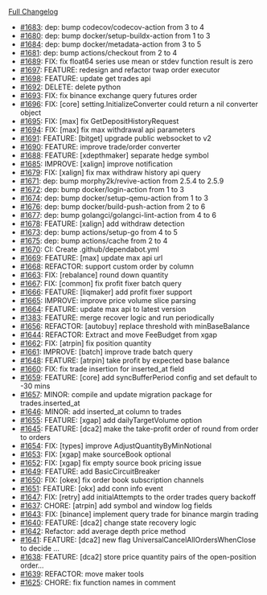 [Full Changelog](https://github.com/c9s/bbgo/compare/v1.59.2...main)

 - [#1683](https://github.com/c9s/bbgo/pull/1683): dep: bump codecov/codecov-action from 3 to 4
 - [#1680](https://github.com/c9s/bbgo/pull/1680): dep: bump docker/setup-buildx-action from 1 to 3
 - [#1684](https://github.com/c9s/bbgo/pull/1684): dep: bump docker/metadata-action from 3 to 5
 - [#1681](https://github.com/c9s/bbgo/pull/1681): dep: bump actions/checkout from 2 to 4
 - [#1689](https://github.com/c9s/bbgo/pull/1689): FIX: fix float64 series use mean or stdev function result is zero
 - [#1697](https://github.com/c9s/bbgo/pull/1697): FEATURE: redesign and refactor twap order executor
 - [#1698](https://github.com/c9s/bbgo/pull/1698): FEATURE: update get trades api
 - [#1692](https://github.com/c9s/bbgo/pull/1692): DELETE: delete python
 - [#1693](https://github.com/c9s/bbgo/pull/1693): FIX: fix binance exchange query futures order
 - [#1696](https://github.com/c9s/bbgo/pull/1696): FIX: [core] setting.InitializeConverter could return a nil converter object
 - [#1695](https://github.com/c9s/bbgo/pull/1695): FIX: [max] fix GetDepositHistoryRequest
 - [#1694](https://github.com/c9s/bbgo/pull/1694): FIX: [max] fix max withdrawal api parameters
 - [#1691](https://github.com/c9s/bbgo/pull/1691): FEATURE: [bitget] upgrade public websocket to v2
 - [#1690](https://github.com/c9s/bbgo/pull/1690): FEATURE: improve trade/order converter
 - [#1688](https://github.com/c9s/bbgo/pull/1688): FEATURE: [xdepthmaker] separate hedge symbol
 - [#1685](https://github.com/c9s/bbgo/pull/1685): IMPROVE: [xalign] improve notification
 - [#1679](https://github.com/c9s/bbgo/pull/1679): FIX: [xalign] fix max withdraw history api query
 - [#1671](https://github.com/c9s/bbgo/pull/1671): dep: bump morphy2k/revive-action from 2.5.4 to 2.5.9
 - [#1672](https://github.com/c9s/bbgo/pull/1672): dep: bump docker/login-action from 1 to 3
 - [#1674](https://github.com/c9s/bbgo/pull/1674): dep: bump docker/setup-qemu-action from 1 to 3
 - [#1676](https://github.com/c9s/bbgo/pull/1676): dep: bump docker/build-push-action from 2 to 6
 - [#1677](https://github.com/c9s/bbgo/pull/1677): dep: bump golangci/golangci-lint-action from 4 to 6
 - [#1678](https://github.com/c9s/bbgo/pull/1678): FEATURE: [xalign] add withdraw detection
 - [#1673](https://github.com/c9s/bbgo/pull/1673): dep: bump actions/setup-go from 4 to 5
 - [#1675](https://github.com/c9s/bbgo/pull/1675): dep: bump actions/cache from 2 to 4
 - [#1670](https://github.com/c9s/bbgo/pull/1670): CI: Create .github/dependabot.yml
 - [#1669](https://github.com/c9s/bbgo/pull/1669): FEATURE: [max] update max api url
 - [#1668](https://github.com/c9s/bbgo/pull/1668): REFACTOR: support custom order by column
 - [#1663](https://github.com/c9s/bbgo/pull/1663): FIX: [rebalance] round down quantity
 - [#1667](https://github.com/c9s/bbgo/pull/1667): FIX: [common] fix profit fixer batch query
 - [#1666](https://github.com/c9s/bbgo/pull/1666): FEATURE: [liqmaker] add profit fixer support
 - [#1665](https://github.com/c9s/bbgo/pull/1665): IMPROVE: improve price volume slice parsing
 - [#1664](https://github.com/c9s/bbgo/pull/1664): FEATURE: update max api to latest version
 - [#1383](https://github.com/c9s/bbgo/pull/1383): FEATURE: merge recover logic and run periodically
 - [#1656](https://github.com/c9s/bbgo/pull/1656): REFACTOR: [autobuy] replace threshold with minBaseBalance
 - [#1644](https://github.com/c9s/bbgo/pull/1644): REFACTOR: Extract and move FeeBudget from xgap
 - [#1662](https://github.com/c9s/bbgo/pull/1662): FIX: [atrpin] fix position quantity
 - [#1661](https://github.com/c9s/bbgo/pull/1661): IMPROVE: [batch] improve trade batch query
 - [#1648](https://github.com/c9s/bbgo/pull/1648): FEATURE: [atrpin] take profit by expected base balance
 - [#1660](https://github.com/c9s/bbgo/pull/1660): FIX: fix trade insertion for inserted_at field
 - [#1659](https://github.com/c9s/bbgo/pull/1659): FEATURE: [core] add syncBufferPeriod config and set default to -30 mins
 - [#1657](https://github.com/c9s/bbgo/pull/1657): MINOR: compile and update migration package for trades.inserted_at
 - [#1646](https://github.com/c9s/bbgo/pull/1646): MINOR: add inserted_at column to trades
 - [#1655](https://github.com/c9s/bbgo/pull/1655): FEATURE: [xgap] add dailyTargetVolume option
 - [#1645](https://github.com/c9s/bbgo/pull/1645): FEATURE: [dca2] make the take-profit order of round from order to orders
 - [#1654](https://github.com/c9s/bbgo/pull/1654): FIX: [types] improve AdjustQuantityByMinNotional
 - [#1653](https://github.com/c9s/bbgo/pull/1653): FIX: [xgap] make sourceBook optional
 - [#1652](https://github.com/c9s/bbgo/pull/1652): FIX: [xgap] fix empty source book pricing issue
 - [#1649](https://github.com/c9s/bbgo/pull/1649): FEATURE: add BasicCircuitBreaker
 - [#1650](https://github.com/c9s/bbgo/pull/1650): FIX: [okex] fix order book subscription channels
 - [#1651](https://github.com/c9s/bbgo/pull/1651): FEATURE: [okx] add conn info event
 - [#1647](https://github.com/c9s/bbgo/pull/1647): FIX: [retry] add initialAttempts to the order trades query backoff
 - [#1637](https://github.com/c9s/bbgo/pull/1637): CHORE: [atrpin] add symbol and window log fields
 - [#1643](https://github.com/c9s/bbgo/pull/1643): FIX: [binance] implement query trade for binance margin trading
 - [#1640](https://github.com/c9s/bbgo/pull/1640): FEATURE: [dca2] change state recovery logic
 - [#1642](https://github.com/c9s/bbgo/pull/1642): Refactor: add average depth price method
 - [#1641](https://github.com/c9s/bbgo/pull/1641): FEATURE: [dca2] new flag UniversalCancelAllOrdersWhenClose to decide …
 - [#1638](https://github.com/c9s/bbgo/pull/1638): FEATURE: [dca2] store price quantity pairs of the open-position order…
 - [#1639](https://github.com/c9s/bbgo/pull/1639): REFACTOR: move maker tools
 - [#1625](https://github.com/c9s/bbgo/pull/1625): CHORE: fix function names in comment
